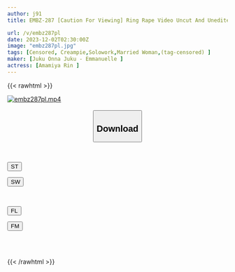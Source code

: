 ```yaml
---
author: j91
title: EMBZ-287 [Caution For Viewing] Ring Rape Video Uncut And Unedited "Women's Strong Crime Record" Strong Pregnancy! A Precocious Constricted Wife Who Is Comatose With Chloroform And A Stun Gun And Awakened To Lewdness With An Aphrodisiac. While Being Raped, She Squirts Her Female Juices And Impregnates Her! Rin Amemiya

url: /v/embz287pl
date: 2023-12-02T02:30:00Z
image: "embz287pl.jpg"
tags: [Censored, Creampie,Solowork,Married Woman,(tag-censored)	]
maker: [Juku Onna Juku - Emmanuelle ]
actress: [Amamiya Rin ]
---
```



{{< rawhtml >}}

<div class="video" data-videoid="APvW8QQG6lTXRl1">
    <a href="javascript:;">
        <img src="/v/embz287pl/embz287pl.jpg" width="WIDTH" height="HEIGHT" alt="embz287pl.mp4" loading="lazy">
    </a>
</div>

<script type="text/javascript" src="https://j91.asia/asset/on-demand-st.js"></script>

<br>
  <link rel="stylesheet" href="https://j91.asia/asset/bs5.css">
  
  <center>
  <button class="btn btn-primary" type="button" data-bs-toggle="collapse" data-bs-target=".multi-collapse" aria-expanded="false" aria-controls="multiCollapseExample1 multiCollapseExample2"><h2>Download</h2></button></center>
</p>
<div class="row">
  <div class="col">
    <div class="collapse multi-collapse" id="multiCollapseExample1">
      <div class="card card-body">
	      	      <br>
<div class="buttons">  
<p><a href="https://streamtape.to/v/APvW8QQG6lTXRl1" target="_blank"><button class="btn-hover color-3"><i class="fa fa-download"></i> ST</button></a></p>
<p><a href="https://flaswish.com/qqihasxpa4mg" target="_blank"><button class="btn-hover color-2"><i class="fa fa-download"></i> SW</button></a></p></div>
    </div>
  </div>
</div>
  <div class="col">
    <div class="collapse multi-collapse" id="multiCollapseExample2">
      <div class="card card-body">
	      <br>
<div class="buttons">
<p><a href="https://filelions.site/f/3751bj0a9k9f" target="_blank"><button class="btn-hover color-9"><i class="fa fa-download"></i> FL</button></a></p>
<p><a href="https://filemoon.sx/d/m19brz91mrvq" target="_blank"><button class="btn-hover color-8"><i class="fa fa-download"></i> FM</button></a></p></div>
<br><br>
      </div>
    </div>
  </div>
</div>

{{< /rawhtml >}}